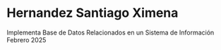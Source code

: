 # Hernandez Santiago Ximena
Implementa Base de Datos Relacionados en un Sistema de Información Febrero 2025

